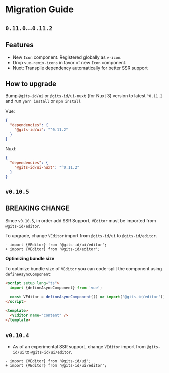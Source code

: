 # Migration Guide

## `0.11.0`...`0.11.2`

## Features

- New `Icon` component. Registered globally as `v-icon`.
- Drop `vue-remix-icons` in favor of new `Icon` component.
- Nuxt: Transpile dependency automatically for better SSR support

## How to upgrade

Bump `@gits-id/ui` or `@gits-id/ui-nuxt` (for Nuxt 3) version to latest `^0.11.2` and run `yarn install` or `npm install`

Vue:

```json
{
  "dependencies": {
    "@gits-id/ui": "^0.11.2"
  }
}
```

Nuxt:

```json
{
  "dependencies": {
    "@gits-id/ui-nuxt": "^0.11.2"
  }
}
```

## `v0.10.5`

## BREAKING CHANGE

Since `v0.10.5`, in order add SSR Support, `VEditor` must be imported from `@gits-id/editor`.

To upgrade, change `VEditor` import from `@gits-id/ui` to `@gits-id/editor`.

```
- import {VEditor} from '@gits-id/ui/editor';
+ import {VEditor} from '@gits-id/editor';
```

**Optimizing bundle size**

To optimize bundle size of `VEditor` you can code-split the component using `defineAsyncComponent`:

```html
<script setup lang="ts">
  import {defineAsyncComponent} from 'vue';

  const VEditor = defineAsyncComponent(() => import('@gits-id/editor'));
</script>

<template>
  <VEditor name="content" />
</template>
```

## `v0.10.4`

- As of an experimental SSR support, change `VEditor` import from `@gits-id/ui` to `@gits-id/ui/editor`.

```
- import {VEditor} from '@gits-id/ui';
+ import {VEditor} from '@gits-id/ui/editor';
```

